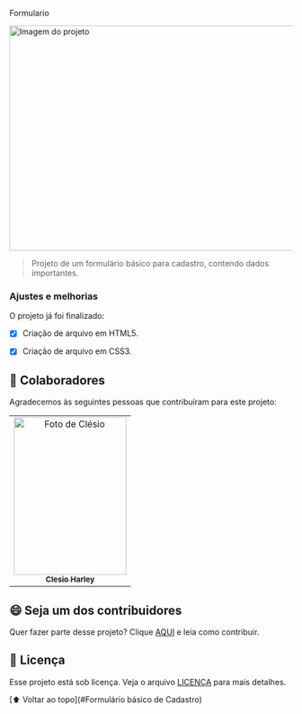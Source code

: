 Formulario

<img src="https://user-images.githubusercontent.com/95729897/150894196-0193f1f7-8d1f-4fbe-91b5-727f03debf7f.PNG" alt="Imagem do projeto" width="800x" height="400px">




> Projeto de um formulário básico para cadastro, contendo dados importantes.

### Ajustes e melhorias

O projeto já foi finalizado:

- [x] Criação de arquivo em HTML5.
- [x] Criação de arquivo em CSS3.



## 🤝 Colaboradores

Agradecemos às seguintes pessoas que contribuíram para este projeto:

<table>
  <tr>
    <td align="center">
      <a href="#">
        <img src="https://user-images.githubusercontent.com/95729897/150895675-c47962b4-62fa-4be0-9c73-7a82abf4ebba.jpg" alt="Foto de Clésio" width="200px" height="280px"><br>
        <sub>
          <b>Clesio Harley</b>
      
  </tr>
</table>


## 😄 Seja um dos contribuidores<br>

Quer fazer parte desse projeto? Clique [AQUI](CONTRIBUTING.md) e leia como contribuir.

## 📝 Licença

Esse projeto está sob licença. Veja o arquivo [LICENÇA](LICENSE.md) para mais detalhes.

[⬆ Voltar ao topo](#Formulário básico de Cadastro)<br>
